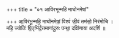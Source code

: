 +++
title = "०१ आविरभून्महि माघोनमेषां"

+++
आ॒विर॑भू॒न्महि॒ माघो॑नमेषां॒ विश्वं॑ जी॒वं तम॑सो॒ निर॑मोचि ।  
महि॒ ज्योतिः॑ पि॒तृभि॑र्द॒त्तमागा॑दु॒रुः पन्था॒ दक्षि॑णाया अदर्शि ॥